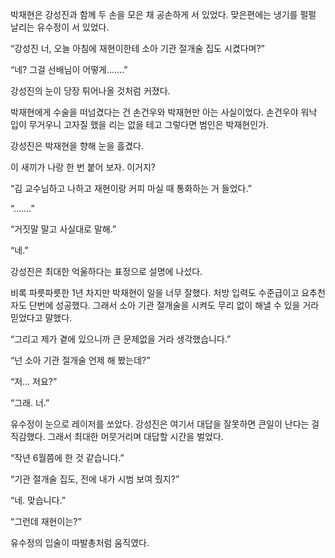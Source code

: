 박재현은 강성진과 함께 두 손을 모은 채 공손하게 서 있었다. 맞은편에는 냉기를 펄펄 날리는 유수정이 서 있었다.

“강성진 너, 오늘 아침에 재현이한테 소아 기관 절개술 집도 시켰다며?”

“네? 그걸 선배님이 어떻게…….”

강성진의 눈이 당장 튀어나올 것처럼 커졌다.

박재현에게 수술을 떠넘겼다는 건 손건우와 박재현만 아는 사실이었다. 손건우야 워낙 입이 무거우니 고자질 했을 리는 없을 테고 그렇다면 범인은 박재현인가.

강성진은 박재현을 향해 눈을 흘겼다.

이 새끼가 나랑 한 번 붙어 보자. 이거지?

“김 교수님하고 나하고 재현이랑 커피 마실 때 통화하는 거 들었다.”

“…….”

“거짓말 말고 사실대로 말해.”

“네.”

강성진은 최대한 억울하다는 표정으로 설명에 나섰다.

비록 파릇파릇한 1년 차지만 박재현이 일을 너무 잘했다. 처방 입력도 수준급이고 요추천자도 단번에 성공했다. 그래서 소아 기관 절개술을 시켜도 무리 없이 해낼 수 있을 거라 믿었다고 말했다.

“그리고 제가 곁에 있으니까 큰 문제없을 거라 생각했습니다.”

“넌 소아 기관 절개술 언제 해 봤는데?”

“저… 저요?”

“그래. 너.”

유수정이 눈으로 레이저를 쏘았다. 강성진은 여기서 대답을 잘못하면 큰일이 난다는 걸 직감했다. 그래서 최대한 머뭇거리며 대답할 시간을 벌었다.

“작년 6월쯤에 한 것 같습니다.”

“기관 절개술 집도, 전에 내가 시범 보여 줬지?”

“네. 맞습니다.”

“그런데 재현이는?”

유수정의 입술이 따발총처럼 움직였다.